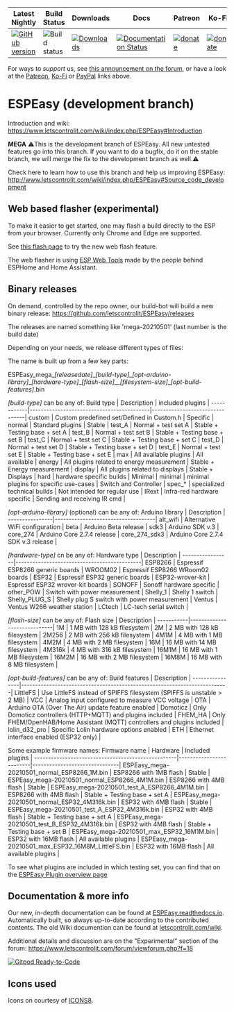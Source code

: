 |Latest Nightly  | Build Status | Downloads | Docs | Patreon | Ko-Fi | PayPal |
|-------|-------|-------|-------|-------|-------|-------|
| [![GitHub version](https://img.shields.io/github/release/letscontrolit/ESPEasy/all.svg)](https://github.com/letscontrolit/ESPEasy/releases/latest) | ![Build status](https://github.com/letscontrolit/ESPEasy/actions/workflows/build.yml/badge.svg) | [![Downloads](https://img.shields.io/github/downloads/letscontrolit/ESPEasy/total.svg)](https://github.com/letscontrolit/ESPEasy/releases) | [![Documentation Status](https://readthedocs.org/projects/espeasy/badge/?version=latest)](https://espeasy.readthedocs.io/en/latest/?badge=latest) | [![donate](https://img.shields.io/badge/donate-Patreon-blue.svg)](https://www.patreon.com/GrovkillenTDer) | [![donate](https://img.shields.io/badge/donate-KoFi-blue.svg)](https://ko-fi.com/grovkillentder) | [![donate](https://img.shields.io/badge/donate-PayPal-blue.svg)](https://www.paypal.me/espeasy) |

For ways to *support* us, see [this announcement on the forum](https://www.letscontrolit.com/forum/viewtopic.php?f=14&t=5787), or have a look at the [Patreon](https://www.patreon.com/GrovkillenTDer), [Ko-Fi](https://ko-fi.com/grovkillentder) or [PayPal](https://www.paypal.me/espeasy) links above.

# ESPEasy (development branch)


Introduction and wiki: https://www.letscontrolit.com/wiki/index.php/ESPEasy#Introduction

**MEGA**
:warning:This is the development branch of ESPEasy. All new untested features go into this branch. If you want to do a bugfix, do it on the stable branch, we will merge the fix to the development branch as well.:warning:


Check here to learn how to use this branch and help us improving ESPEasy: http://www.letscontrolit.com/wiki/index.php/ESPEasy#Source_code_development

## Web based flasher (experimental)

To make it easier to get started, one may flash a build directly to the ESP from your browser.
Currently only Chrome and Edge are supported.

See [this flash page](https://td-er.nl/ESPEasy/) to try the new web flash feature.

The web flasher is using [ESP Web Tools](https://esphome.github.io/esp-web-tools/) made by the people behind ESPHome and Home Assistant.


## Binary releases

On demand, controlled by the repo owner, our build-bot will build a new binary release: https://github.com/letscontrolit/ESPEasy/releases

The releases are named something like 'mega-20210501' (last number is the build date)

Depending on your needs, we release different types of files:

The name is built up from a few key parts:

ESPEasy_mega\__[releasedate]_\__[build-type]_\__[opt-arduino-library]_\__[hardware-type]_\__[flash-size]__[filesystem-size]_\__[opt-build-features]_.bin

_[build-type]_ can be any of:
Build type  | Description                               | included plugins               |
------------|-------------------------------------------|--------------------------------|
custom      | Custom predefined set/Defined in Custom.h | Specific                       |
normal      | Standard plugins                          | Stable                         |
test_A      | Normal + test set A                       | Stable + Testing base + set A  |
test_B      | Normal + test set B                       | Stable + Testing base + set B  |
test_C      | Normal + test set C                       | Stable + Testing base + set C  |
test_D      | Normal + test set D                       | Stable + Testing base + set D  |
test_E      | Normal + test set E                       | Stable + Testing base + set E  |
max         | All available plugins                     | All available                  |
energy      | All plugins related to energy measurement | Stable + Energy measurement    |
display     | All plugins related to displays           | Stable + Displays              |
hard        | hardware specific builds                  | Minimal                        |
minimal     | minimal plugins for specific use-cases    | Switch and Controller          |
spec_*      | specialized technical builds              | Not intended for regular use   |
IRext       | Infra-red hardware specific               | Sending and receiving IR cmd   |


_[opt-arduino-library]_ (optional) can be any of:
Arduino library | Description                        |
----------------|------------------------------------|
alt_wifi        | Alternative WiFi configuration     |
beta            | Arduino Beta release               |
sdk3            | Arduino SDK v.3                    |
core_274        | Arduino Core 2.7.4 release         |
core_274_sdk3   | Arduino Core 2.7.4 SDK v.3 release |


_[hardware-type]_ cn be any of:
Hardware type    | Description                                 |
-----------------|---------------------------------------------|
ESP8266          | Espressif ESP8266 generic boards            |
WROOM02          | Espressif ESP8266 WRoom02 boards            |
ESP32            | Espressif ESP32 generic boards              |
ESP32-wrover-kit | Espressif ESP32 wrover-kit boards           |
SONOFF           | Sonoff hardware specific                    |
other_POW        | Switch with power measurement               |
Shelly_1         | Shelly 1 switch                             |
Shelly_PLUG_S    | Shelly plug S switch with power measurement |
Ventus           | Ventus W266 weather station                 |
LCtech           | LC-tech serial switch                       |


_[flash-size]_ can be any of:
Flash size | Description                 |
-----------|-----------------------------|
1M         | 1 MB with 128 kB filesystem |
2M         | 2 MB with 128 kB filesystem |
2M256      | 2 MB with 256 kB filesystem |
4M1M       | 4 MB with 1 MB filesystem   |
4M2M       | 4 MB with 2 MB filesystem   |
16M        | 16 MB with 14 MB filesystem |
4M316k     | 4 MB with 316 kB filesystem |
16M1M      | 16 MB with 1 MB filesystem  |
16M2M      | 16 MB with 2 MB filesystem  |
16M8M      | 16 MB with 8 MB filesystem  |


_[opt-build-features]_ can be any of:
Build features  | Description                                                              |
----------------|--------------------------------------------------------------------------|
LittleFS        | Use LittleFS instead of SPIFFS filesystem (SPIFFS is unstable \> 2 MB)    |
VCC             | Analog input configured to measure VCC voltage                           |
OTA             | Arduino OTA (Over The Air) update feature enabled                        |
Domoticz        | Only Domoticz controllers (HTTP+MQTT) and plugins included               |
FHEM_HA         | Only FHEM/OpenHAB/Home Assistant (MQTT) controllers and plugins included |
lolin_d32_pro   | Specific Lolin hardware options enabled                                  |
ETH             | Ethernet interface enabled (ESP32 only)                                  |

Some example firmware names:
Firmware name                                      | Hardware                | Included plugins              |
---------------------------------------------------|-------------------------|-------------------------------|
ESPEasy_mega-20210501_normal_ESP8266_1M.bin        | ESP8266 with 1MB flash  | Stable                        |
ESPEasy_mega-20210501_normal_ESP8266_4M1M.bin      | ESP8266 with 4MB flash  | Stable                        |
ESPEasy_mega-20210501_test_A_ESP8266_4M1M.bin      | ESP8266 with 4MB flash  | Stable + Testing base + set A |
ESPEasy_mega-20210501_normal_ESP32_4M316k.bin      | ESP32 with 4MB flash    | Stable                        |
ESPEasy_mega-20210501_test_A_ESP32_4M316k.bin      | ESP32 with 4MB flash    | Stable + Testing base + set A |
ESPEasy_mega-20210501_test_B_ESP32_4M316k.bin      | ESP32 with 4MB flash    | Stable + Testing base + set B |
ESPEasy_mega-20210501_max_ESP32_16M1M.bin          | ESP32 with 16MB flash   | All available plugins         |
ESPEasy_mega-20210501_max_ESP32_16M8M_LittleFS.bin | ESP32 with 16MB flash   | All available plugins         |

To see what plugins are included in which testing set, you can find that on the [ESPEasy Plugin overview page](https://espeasy.readthedocs.io/en/latest/Plugin/_Plugin.html)

## Documentation & more info

Our new, in-depth documentation can be found at [ESPEasy.readthedocs.io](https://espeasy.readthedocs.io/en/latest/). Automatically built, so always up-to-date according to the contributed contents. The old Wiki documention can be found at [letscontrolit.com/wiki](https://www.letscontrolit.com/wiki/index.php?title=ESPEasy).

Additional details and discussion are on the "Experimental" section of the forum: https://www.letscontrolit.com/forum/viewforum.php?f=18

[![Gitpod Ready-to-Code](https://img.shields.io/badge/Gitpod-Ready--to--Code-blue?logo=gitpod)](https://gitpod.io/#https://github.com/letscontrolit/ESPEasy) 


## Icons used

Icons on courtesy of [ICONS8](https://icons8.com/).
